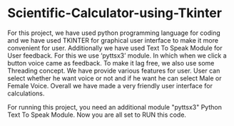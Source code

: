 # Scientific-Calculator-using-Tkinter
For this project, we have used python programming language for coding and we have used TKINTER for graphical user interface to make it more convenient for user.  Additionally we have used Text To Speak Module for User feedback. For this we use ‘pyttsx3’ module. In which when we click a button voice came as feedback. To make it lag free, we also use some Threading concept. We have provide various features for user. User can select whether he want voice or not and if he want he can select Male or Female Voice. Overall we have made a very friendly user interface for calculations.

For running this project, you need an additional module "pyttsx3" Python Text To Speak Module.
Now you are all set to RUN this code.
